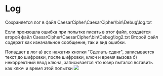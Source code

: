 # Log
Сохраняется лог в файл CaesarCipher\CaesarCipher\bin\Debug\log.txt

Если произошла ошибка при попытке писать в этот файл, создаётся второй файл CaesarCipher\CaesarCipher\bin\Debug\log2.txt
Второй файл содержт как изначальное сообщение, так и вид ошибки.

Попадает в лог 
а) все нажатия кнопки "Сделать сдвиг", записывается текст до шифровки, после шифровки, ключ и время вызова
б) некорректный ввод ключа, записывается что юзер пытался вставить как ключ и время этой попытки
![](https://sun9-60.userapi.com/impg/kL_v1--nd-ZGyxXjxg80ve16evCVByFE9Ze0Xw/DcaGLvpy6HI.jpg?size=1018x624&quality=96&proxy=1&sign=edf5434b290070f99f763078adceab8c&type=album)
